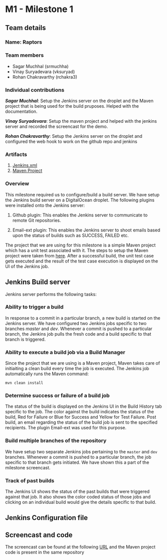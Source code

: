 # M1 - Milestone 1

## Team details
### Name: Raptors
### Team members
+ Sagar Muchhal (srmuchha)
+ Vinay Suryadevara (vksuryad)
+ Rohan Chakravarthy (rchakra3)

### Individual contributions
***Sagar Muchhal***: Setup the Jenkins server on the droplet and the Maven project that is being used for the build pruposes. Helped with the documentation.

***Vinay Suryadevara***: Setup the maven project and helped with the jenkins server and recorded the screencast for the demo.

***Rohan Chakravarthy***: Setup the Jenkins server on the droplet and configured the web hook to work on the github repo and jenkins


### Artifacts

1. [Jenkins.xml](jenkins.xml)
2. [Maven Project](https://github.com/rchakra3/temp-mvn)


### Overview

This milestone required us to configure/build a build server. We have setup the Jenkins build server on a DigitalOcean droplet. The following plugins were installed onto the Jenkins server:

1. Github plugin: This enables the Jenkins server to communicate to remote Git repositories.

2. Email-ext plugin: This enables the Jenkins server to shoot emails based upon the status of builds such as SUCCESS, FAILED etc.

The project that we are using for this milestone is a simple Maven project which has a unit test associated with it. The steps to setup the Maven project were taken from [here](http://www.mkyong.com/maven/how-to-create-a-java-project-with-maven/). After a successful build, the unit test case gets executed and the result of the test case execution is displayed on the UI of the Jenkins job.

## Jenkins Build server

Jenkins server performs the following tasks:
### Ability to trigger a build 
In response to a commit in a particular branch, a new build is started on the Jenkins server. We have configured two Jenkins jobs specific to two branches *master* and *dev*. Whenever a commit is pushed to a particular branch, the Jenkins job pulls the fresh code and a build specific to that branch is triggered.

### Ability to execute a build job via a Build Manager
Since the project that we are using is a Maven project, Maven takes care of initiaiting a clean build every time the job is executed. The Jenkins job automatically runs the Maven command:

```
mvn clean install
```

### Determine success or failure of a build job
The status of the build is displayed on the Jenkins UI in the Build History tab specific to the job. The color against the build indicates the status of the build, Red for Failure or Blue for Success and Yellow for Test Failure.
Post build, an email regarding the status of the build job is sent to the specified recipients. The plugin Email-ext was used for this purpose.

### Build multiple branches of the repository
We have setup two separate Jenkins jobs pertaining to the `master` and `dev` branches. Whenever a commit is pushed to a particular branch, the job specific to that branch gets initiated. We have shown this a part of the milestone screencast.

### Track of past builds
The Jenkins UI shows the status of the past builds that were triggered against that job. It also shows the color coded status of those jobs and clicking on an individual build would give the details specific to that build.

## Jenkins Configuration file 

## Screencast and code 
The screencast can be found at the following [URL](https://www.youtube.com/watch?v=rgNuKM52sgM&feature=youtu.be) and the Maven project code is present in the same repository
